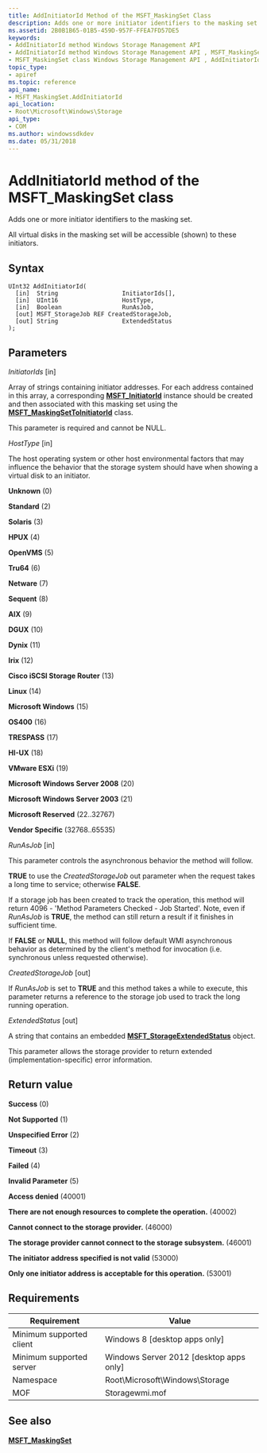 ```yaml
---
title: AddInitiatorId Method of the MSFT_MaskingSet Class
description: Adds one or more initiator identifiers to the masking set.
ms.assetid: 2B0B1B65-01B5-459D-957F-FFEA7FD57DE5
keywords:
- AddInitiatorId method Windows Storage Management API
- AddInitiatorId method Windows Storage Management API , MSFT_MaskingSet class
- MSFT_MaskingSet class Windows Storage Management API , AddInitiatorId method
topic_type:
- apiref
ms.topic: reference
api_name:
- MSFT_MaskingSet.AddInitiatorId
api_location:
- Root\Microsoft\Windows\Storage
api_type:
- COM
ms.author: windowssdkdev
ms.date: 05/31/2018
---
```


# AddInitiatorId method of the MSFT\_MaskingSet class

Adds one or more initiator identifiers to the masking set.

All virtual disks in the masking set will be accessible (shown) to these initiators.

## Syntax


```mof
UInt32 AddInitiatorId(
  [in]  String                  InitiatorIds[],
  [in]  UInt16                  HostType,
  [in]  Boolean                 RunAsJob,
  [out] MSFT_StorageJob REF CreatedStorageJob,
  [out] String                  ExtendedStatus
);
```



## Parameters

 

*InitiatorIds* \[in\]
 

Array of strings containing initiator addresses. For each address contained in this array, a corresponding [**MSFT\_InitiatorId**](msft-initiatorid.md) instance should be created and then associated with this masking set using the [**MSFT\_MaskingSetToInitiatorId**](msft-maskingsettoinitiatorid.md) class.

This parameter is required and cannot be NULL.

 

*HostType* \[in\]
 

The host operating system or other host environmental factors that may influence the behavior that the storage system should have when showing a virtual disk to an initiator.

 

**Unknown** (0)
 

**Standard** (2)
 

**Solaris** (3)
 

**HPUX** (4)
 

**OpenVMS** (5)
 

**Tru64** (6)
 

**Netware** (7)
 

**Sequent** (8)
 

**AIX** (9)
 

**DGUX** (10)
 

**Dynix** (11)
 

**Irix** (12)
 

**Cisco iSCSI Storage Router** (13)
 

**Linux** (14)
 

**Microsoft Windows** (15)
 

**OS400** (16)
 

**TRESPASS** (17)
 

**HI-UX** (18)
 

**VMware ESXi** (19)
 

**Microsoft Windows Server 2008** (20)
 

**Microsoft Windows Server 2003** (21)
 

**Microsoft Reserved** (22..32767)
 

**Vendor Specific** (32768..65535)
   

*RunAsJob* \[in\]
 

This parameter controls the asynchronous behavior the method will follow.

**TRUE** to use the *CreatedStorageJob* out parameter when the request takes a long time to service; otherwise **FALSE**.

If a storage job has been created to track the operation, this method will return 4096 - 'Method Parameters Checked - Job Started'. Note, even if *RunAsJob* is **TRUE**, the method can still return a result if it finishes in sufficient time.

If **FALSE** or **NULL**, this method will follow default WMI asynchronous behavior as determined by the client's method for invocation (i.e. synchronous unless requested otherwise).

 

*CreatedStorageJob* \[out\]
 

If *RunAsJob* is set to **TRUE** and this method takes a while to execute, this parameter returns a reference to the storage job used to track the long running operation.

 

*ExtendedStatus* \[out\]
 

A string that contains an embedded [**MSFT\_StorageExtendedStatus**](msft-storageextendedstatus.md) object.

This parameter allows the storage provider to return extended (implementation-specific) error information.

 

## Return value

 

**Success** (0)
 

**Not Supported** (1)
 

**Unspecified Error** (2)
 

**Timeout** (3)
 

**Failed** (4)
 

**Invalid Parameter** (5)
 

**Access denied** (40001)
 

**There are not enough resources to complete the operation.** (40002)
 

**Cannot connect to the storage provider.** (46000)
 

**The storage provider cannot connect to the storage subsystem.** (46001)
 

**The initiator address specified is not valid** (53000)
 

**Only one initiator address is acceptable for this operation.** (53001)
 

## Requirements



| Requirement | Value |
|-------------------------------------|-------------------------------------------------------------------------------------------|
| Minimum supported client | Windows 8 \[desktop apps only\]                                                |
| Minimum supported server | Windows Server 2012 \[desktop apps only\]                                      |
| Namespace                | Root\\Microsoft\\Windows\\Storage                                              |
| MOF                      |  Storagewmi.mof  |



## See also

 

[**MSFT\_MaskingSet**](msft-maskingset.md)
 

 

 





